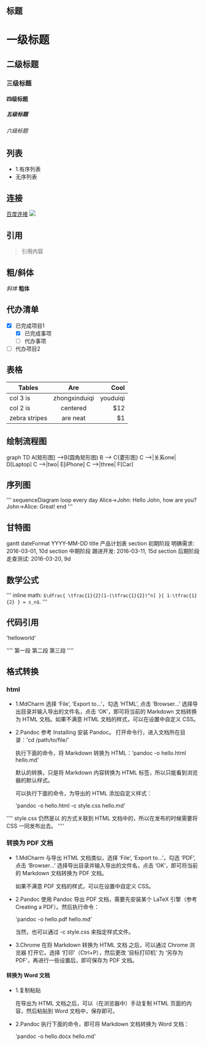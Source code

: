 ## 标题
# 一级标题
## 二级标题
### 三级标题
#### 四级标题
##### 五级标题
###### 六级标题

## 列表
- 1.有序列表
- 无序列表

## 连接
[百度连接](https://www.baidu.com)
![](图片的网络连接)

## 引用
>引用内容

## 粗/斜体
*斜体*
**粗体**

## 代办清单
- [x] 已完成项目1
  - [x] 已完成事项
  - [ ] 代办事项
- [ ] 代办项目2

## 表格
| Tables        | Are           | Cool   |
| ------------- |:-------------:| ------:|
| col 3 is      | zhongxinduiqi |youduiqi|
| col 2 is      | centered      |   $12  |
| zebra stripes | are neat      |    $1  |

## 绘制流程图
graph TD
    A[矩形图] -->B(圆角矩形图)
    B --> C{菱形图}
    C -->|关系one| D[Laptop]
    C -->|two| E[iPhone]
    C -->|three| F[Car]

## 序列图
'''
sequenceDiagram
    loop every day
        Alice->John: Hello John, how are you?
        John->Alice: Great!
    end
'''

## 甘特图
gantt
dateFormat YYYY-MM-DD
title 产品计划表
section 初期阶段
明确需求: 2016-03-01, 10d
section 中期阶段
跟进开发: 2016-03-11, 15d
section 后期阶段
走查测试: 2016-03-20, 9d

## 数学公式

'''
inline math: `$\dfrac{
\tfrac{1}{2}[1-(\tfrac{1}{2})^n] }{
1-\tfrac{1}{2} } = s_n$`.
'''

## 代码引用
'helloworld'

''''
第一段
第二段
第三段
''''

## 格式转换

### html
- 1.MdCharm
	选择 ‘File’, ‘Export to…’，勾选 ‘HTML’, 点击 ‘Browser…’ 选择导出目录并输入导出的文件名，点击 ‘OK’，即可将当前的 Markdown 文档转换为 HTML 文档。如果不满意 HTML 文档的样式，可以在设置中自定义 CSS。
- 2.Pandoc
	参考 Installing 安装 Pandoc。
	打开命令行，进入文档所在目录：'cd /path/to/file/'

	执行下面的命令，将 Markdown 转换为 HTML：'pandoc -o hello.html hello.md'

	默认的转换，只是将 Markdown 内容转换为 HTML 标签，所以只能看到浏览器的默认样式。

	可以执行下面的命令，为导出的 HTML 添加自定义样式：

	'pandoc -o hello.html -c style.css hello.md'

''''
	style.css 仍然是以 <link> 的方式关联到 HTML 文档中的，所以在发布的时候需要将 CSS 一同发布出去。
''''

### 转换为 PDF 文档
- 1.MdCharm
	与导出 HTML 文档类似，选择 ‘File’, ‘Export to…’，勾选 ‘PDF’, 点击 ‘Browser…’ 选择导出目录并输入导出的文件名，点击 ‘OK’，即可将当前的 Markdown 文档转换为 PDF 文档。

	如果不满意 PDF 文档的样式，可以在设置中自定义 CSS。

- 2.Pandoc
	使用 Pandoc 导出 PDF 文档，需要先安装某个 LaTeX 引擎（参考 Creating a PDF）。然后执行命令：

	'pandoc -o hello.pdf hello.md'

	当然，也可以通过 -c style.css 来指定样式文件。

- 3.Chrome
	在将 Markdown 转换为 HTML 文档 之后，可以通过 Chrome 浏览器 打开它。选择 ‘打印’（Ctrl+P），然后更改 ‘目标打印机’ 为 ‘另存为 PDF’，再进行一些设置后，即可保存为 PDF 文档。

#### 转换为 Word 文档
- 1.复制粘贴

	在导出为 HTML 文档之后，可以（在浏览器中）手动复制 HTML 页面的内容，然后粘贴到 Word 文档中，保存即可。

- 2.Pandoc
	执行下面的命令，即可将 Markdown 文档转换为 Word 文档：

	'pandoc -o hello.docx hello.md'

